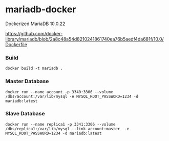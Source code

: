 # mariadb-docker
Dockerized MariaDB 10.0.22 

https://github.com/docker-library/mariadb/blob/2a8c48a54d8210241861740ea76b5aedf4da681f/10.0/Dockerfile

### Build
```
docker build -t mariadb .
```

### Master Database
```
docker run --name account -p 3340:3306 --volume /dbs/account:/var/lib/mysql -e MYSQL_ROOT_PASSWORD=1234 -d mariadb:latest
```

### Slave Database
```
docker run --name replica1 -p 3341:3306 --volume /dbs/replica1:/var/lib/mysql --link account:master  -e MYSQL_ROOT_PASSWORD=1234 -d mariadb:latest
```



